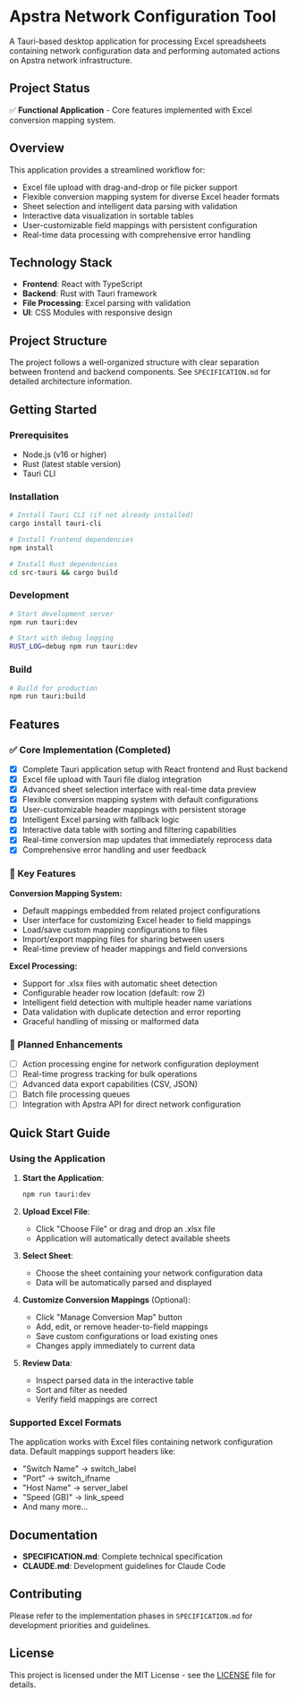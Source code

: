 # Apstra Network Configuration Tool

A Tauri-based desktop application for processing Excel spreadsheets containing network configuration data and performing automated actions on Apstra network infrastructure.

## Project Status

✅ **Functional Application** - Core features implemented with Excel conversion mapping system.

## Overview

This application provides a streamlined workflow for:
- Excel file upload with drag-and-drop or file picker support
- Flexible conversion mapping system for diverse Excel header formats
- Sheet selection and intelligent data parsing with validation
- Interactive data visualization in sortable tables
- User-customizable field mappings with persistent configuration
- Real-time data processing with comprehensive error handling

## Technology Stack

- **Frontend**: React with TypeScript
- **Backend**: Rust with Tauri framework
- **File Processing**: Excel parsing with validation
- **UI**: CSS Modules with responsive design

## Project Structure

The project follows a well-organized structure with clear separation between frontend and backend components. See `SPECIFICATION.md` for detailed architecture information.

## Getting Started

### Prerequisites

- Node.js (v16 or higher)
- Rust (latest stable version)
- Tauri CLI

### Installation

```bash
# Install Tauri CLI (if not already installed)
cargo install tauri-cli

# Install frontend dependencies
npm install

# Install Rust dependencies
cd src-tauri && cargo build
```

### Development

```bash
# Start development server
npm run tauri:dev

# Start with debug logging
RUST_LOG=debug npm run tauri:dev
```

### Build

```bash
# Build for production
npm run tauri:build
```

## Features

### ✅ Core Implementation (Completed)
- [x] Complete Tauri application setup with React frontend and Rust backend
- [x] Excel file upload with Tauri file dialog integration
- [x] Advanced sheet selection interface with real-time data preview
- [x] Flexible conversion mapping system with default configurations
- [x] User-customizable header mappings with persistent storage
- [x] Intelligent Excel parsing with fallback logic
- [x] Interactive data table with sorting and filtering capabilities
- [x] Real-time conversion map updates that immediately reprocess data
- [x] Comprehensive error handling and user feedback

### 🎯 Key Features
**Conversion Mapping System:**
- Default mappings embedded from related project configurations
- User interface for customizing Excel header to field mappings
- Load/save custom mapping configurations to files
- Import/export mapping files for sharing between users
- Real-time preview of header mappings and field conversions

**Excel Processing:**
- Support for .xlsx files with automatic sheet detection
- Configurable header row location (default: row 2)
- Intelligent field detection with multiple header name variations
- Data validation with duplicate detection and error reporting
- Graceful handling of missing or malformed data

### 🚀 Planned Enhancements
- [ ] Action processing engine for network configuration deployment
- [ ] Real-time progress tracking for bulk operations
- [ ] Advanced data export capabilities (CSV, JSON)
- [ ] Batch file processing queues
- [ ] Integration with Apstra API for direct network configuration

## Quick Start Guide

### Using the Application

1. **Start the Application**:
   ```bash
   npm run tauri:dev
   ```

2. **Upload Excel File**:
   - Click "Choose File" or drag and drop an .xlsx file
   - Application will automatically detect available sheets

3. **Select Sheet**:
   - Choose the sheet containing your network configuration data
   - Data will be automatically parsed and displayed

4. **Customize Conversion Mappings** (Optional):
   - Click "Manage Conversion Map" button
   - Add, edit, or remove header-to-field mappings
   - Save custom configurations or load existing ones
   - Changes apply immediately to current data

5. **Review Data**:
   - Inspect parsed data in the interactive table
   - Sort and filter as needed
   - Verify field mappings are correct

### Supported Excel Formats

The application works with Excel files containing network configuration data. Default mappings support headers like:
- "Switch Name" → switch_label
- "Port" → switch_ifname  
- "Host Name" → server_label
- "Speed (GB)" → link_speed
- And many more...

## Documentation

- **SPECIFICATION.md**: Complete technical specification
- **CLAUDE.md**: Development guidelines for Claude Code

## Contributing

Please refer to the implementation phases in `SPECIFICATION.md` for development priorities and guidelines.

## License

This project is licensed under the MIT License - see the [LICENSE](LICENSE) file for details.